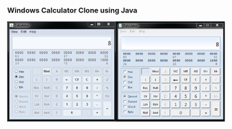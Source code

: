 ### Windows Calculator Clone using Java

![Screenshot of the clone, left, next to the actual Windows Calculator, right.](https://github.com/ronrihoo/Windows-Calculator-Clone/blob/master/screenshot/Windows%20Calculator%20Clone.png "Progress screenshot.")